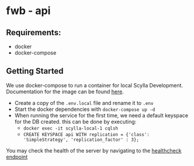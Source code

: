 # fwb - api

## Requirements:

- docker
- docker-compose

## Getting Started

We use docker-compose to run a container for local Scylla Development.
Documentation for the image can be found [here](https://hub.docker.com/r/scylladb/scylla/).

- Create a copy of the `.env.local` file and rename it to `.env`
- Start the docker dependencies with `docker-compose up -d`
- When running the service for the first time, we need a default keyspace for the DB created. this can be done by executing:
  - `docker exec -it scylla-local-1 cqlsh`
  - `CREATE KEYSPACE api WITH replication = {'class': 'SimpleStrategy', 'replication_factor' : 3};`

You may check the health of the server by navigating to the [healthcheck endpoint](http://localhost:3001/healthcheck)